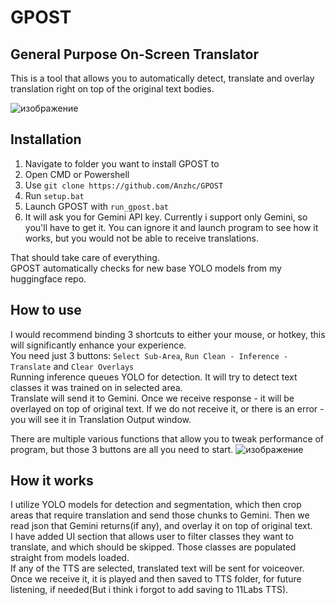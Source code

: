 # GPOST
## General Purpose On-Screen Translator  
This is a tool that allows you to automatically detect, translate and overlay translation right on top of the original text bodies.  

![изображение](https://github.com/user-attachments/assets/9b3d0e90-7841-447d-92c9-ffaf367e8bf3)

## Installation  
1. Navigate to folder you want to install GPOST to
2. Open CMD or Powershell
3. Use `git clone https://github.com/Anzhc/GPOST`
4. Run `setup.bat`
5. Launch GPOST with `run_gpost.bat`
6. It will ask you for Gemini API key. Currently i support only Gemini, so you'll have to get it.
You can ignore it and launch program to see how it works, but you would not be able to receive translations.


That should take care of everything.  
GPOST automatically checks for new base YOLO models from my huggingface repo.  

## How to use
I would recommend binding 3 shortcuts to either your mouse, or hotkey, this will significantly enhance your experience.  
You need just 3 buttons: `Select Sub-Area`, `Run Clean - Inference - Translate` and `Clear Overlays`  
Running inference queues YOLO for detection. It will try to detect text classes it was trained on in selected area.  
Translate will send it to Gemini. Once we receive response - it will be overlayed on top of original text. If we do not receive it, or there is an error - you will see it in Translation Output window.  

There are multiple various functions that allow you to tweak performance of program, but those 3 buttons are all you need to start.
![изображение](https://github.com/user-attachments/assets/78b83023-1de8-458d-a67d-9afa45f94d40)

## How it works
I utilize YOLO models for detection and segmentation, which then crop areas that require translation and send those chunks to Gemini. Then we read json that Gemini returns(if any), and overlay it on top of original text.  
I have added UI section that allows user to filter classes they want to translate, and which should be skipped. Those classes are populated straight from models loaded.  
If any of the TTS are selected, translated text will be sent for voiceover. Once we receive it, it is played and then saved to TTS folder, for future listening, if needed(But i think i forgot to add saving to 11Labs TTS).
